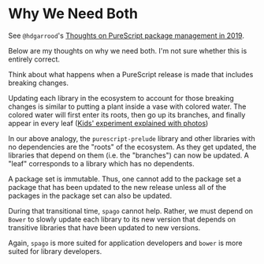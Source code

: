 # Why We Need Both

See `@hdgarrood`'s [Thoughts on PureScript package management in 2019](https://harry.garrood.me/blog/purescript-package-management-in-2019/).

Below are my thoughts on why we need both. I'm not sure whether this is entirely correct.

Think about what happens when a PureScript release is made that includes breaking changes.

Updating each library in the ecosystem to account for those breaking changes is similar to putting a plant inside a vase with colored water. The colored water will first enter its roots, then go up its branches, and finally appear in every leaf ([Kids' experiment explained with photos](http://www.teaching-tiny-tots.com/toddler-science-celery-experiment.html))

In our above analogy, the `purescript-prelude` library and other libraries with no dependencies are the "roots" of the ecosystem. As they get updated, the libraries that depend on them (i.e. the "branches") can now be updated. A "leaf" corresponds to a library which has no dependents.

A package set is immutable. Thus, one cannot add to the package set a package that has been updated to the new release unless all of the packages in the package set can also be updated.

During that transitional time, `spago` cannot help. Rather, we must depend on `Bower` to slowly update each library to its new version that depends on transitive libraries that have been updated to new versions.

Again, `spago` is more suited for application developers and `bower` is more suited for library developers.
